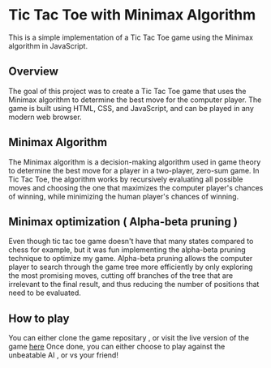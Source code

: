 # Tic Tac Toe with Minimax Algorithm

This is a simple implementation of a Tic Tac Toe game using the Minimax algorithm in JavaScript.

## Overview

The goal of this project was to create a Tic Tac Toe game that uses the Minimax algorithm to determine the best move for the computer player. The game is built using HTML, CSS, and JavaScript, and can be played in any modern web browser.

## Minimax Algorithm

The Minimax algorithm is a decision-making algorithm used in game theory to determine the best move for a player in a two-player, zero-sum game. In Tic Tac Toe, the algorithm works by recursively evaluating all possible moves and choosing the one that maximizes the computer player's chances of winning, while minimizing the human player's chances of winning.

## Minimax optimization ( Alpha-beta pruning )

Even though tic tac toe game doesn't have that many states compared to chess for example, but it was fun implementing the alpha-beta pruning technique to optimize my game.
Alpha-beta pruning allows the computer player to search through the game tree more efficiently by only exploring the most promising moves, cutting off branches of the tree that are irrelevant to the final result, and thus reducing the number of positions that need to be evaluated.


## How to play

You can either clone the game repositary , or visit the live version of the game [here](https://joessir-tic-tac-toe.netlify.app/)
Once done, you can either choose to play against the unbeatable AI , or vs your friend!
